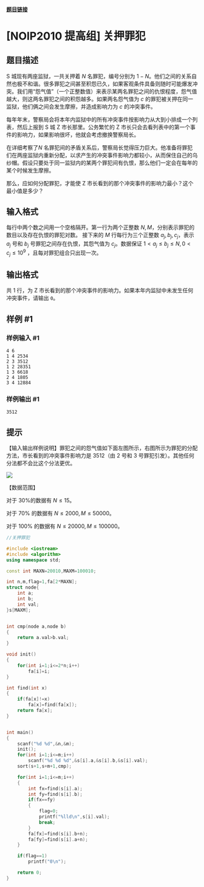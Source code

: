 #### [题目链接](https://www.luogu.com.cn/problem/P1525)


# [NOIP2010 提高组] 关押罪犯

## 题目描述

S 城现有两座监狱，一共关押着 $N$ 名罪犯，编号分别为 $1-N$。他们之间的关系自然也极不和谐。很多罪犯之间甚至积怨已久，如果客观条件具备则随时可能爆发冲突。我们用“怨气值”（一个正整数值）来表示某两名罪犯之间的仇恨程度，怨气值越大，则这两名罪犯之间的积怨越多。如果两名怨气值为 $c$ 的罪犯被关押在同一监狱，他们俩之间会发生摩擦，并造成影响力为 $c$ 的冲突事件。

每年年末，警察局会将本年内监狱中的所有冲突事件按影响力从大到小排成一个列表，然后上报到 S 城 Z 市长那里。公务繁忙的 Z 市长只会去看列表中的第一个事件的影响力，如果影响很坏，他就会考虑撤换警察局长。

在详细考察了$N$ 名罪犯间的矛盾关系后，警察局长觉得压力巨大。他准备将罪犯们在两座监狱内重新分配，以求产生的冲突事件影响力都较小，从而保住自己的乌纱帽。假设只要处于同一监狱内的某两个罪犯间有仇恨，那么他们一定会在每年的某个时候发生摩擦。

那么，应如何分配罪犯，才能使 Z 市长看到的那个冲突事件的影响力最小？这个最小值是多少？

## 输入格式

每行中两个数之间用一个空格隔开。第一行为两个正整数 $N,M$，分别表示罪犯的数目以及存在仇恨的罪犯对数。
接下来的 $M$ 行每行为三个正整数 $a_j,b_j,c_j$，表示 $a_j$ 号和 $b_j$ 号罪犯之间存在仇恨，其怨气值为 $c_j$。数据保证 $1< a_j \leqslant b_j \leqslant N, 0 < c_j \leqslant 10^9$ ，且每对罪犯组合只出现一次。

## 输出格式

共 $1$ 行，为 Z 市长看到的那个冲突事件的影响力。如果本年内监狱中未发生任何冲突事件，请输出 `0`。

## 样例 #1

### 样例输入 #1

```
4 6
1 4 2534
2 3 3512
1 2 28351
1 3 6618
2 4 1805
3 4 12884
```

### 样例输出 #1

```
3512
```

## 提示

【输入输出样例说明】罪犯之间的怨气值如下面左图所示，右图所示为罪犯的分配方法，市长看到的冲突事件影响力是 $3512$（由 $2$ 号和 $3$ 号罪犯引发）。其他任何分法都不会比这个分法更优。

 ![](https://cdn.luogu.com.cn/upload/pic/298.png) 

【数据范围】  

对于 $30\%$的数据有 $N\leq 15$。

对于 $70\%$ 的数据有 $N\leq 2000,M\leq 50000$。  

对于 $100\%$ 的数据有 $N\leq 20000,M\leq 100000$。


```cpp
//关押罪犯

#include <iostream>
#include <algorithm>
using namespace std;

const int MAXN=20010,MAXM=100010;

int n,m,flag=1,fa[2*MAXN];
struct node{
    int a;
    int b;
    int val;
}s[MAXM];


int cmp(node a,node b)
{
    return a.val>b.val;
}

void init()
{
    for(int i=1;i<=2*n;i++)
        fa[i]=i;
}

int find(int x)
{
    if(fa[x]!=x)
        fa[x]=find(fa[x]);
    return fa[x];
}


int main()
{
    scanf("%d %d",&n,&m);
    init();
    for(int i=1;i<=m;i++)
        scanf("%d %d %d",&s[i].a,&s[i].b,&s[i].val);
    sort(s+1,s+m+1,cmp);

    for(int i=1;i<=m;i++)
    {
        int fx=find(s[i].a);
        int fy=find(s[i].b);
        if(fx==fy)
        {
            flag=0;
            printf("%lld\n",s[i].val);
            break;
        }
        fa[fx]=find(s[i].b+n);
        fa[fy]=find(s[i].a+n);
    }

    if(flag==1)
        printf("0\n");

    return 0;
}



```
